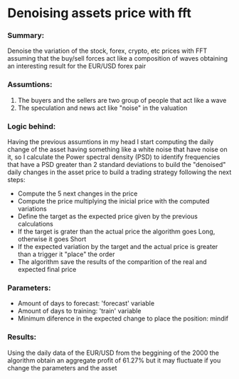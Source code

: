 # Denoising assets price with fft
### Summary:

Denoise the variation of the stock, forex, crypto, etc prices with FFT assuming that the buy/sell forces act like a composition of waves obtaining an interesting result for the EUR/USD forex pair


### Assumtions:

1. The buyers and the sellers are two group of people that act like a wave
2. The speculation and news act like "noise" in the valuation


### Logic behind:

Having the previous assumtions in my head I start computing the daily change of the asset having something like a white noise that have noise on it, so I calculate the Power spectral density (PSD) to identify frequencies that have a PSD greater than 2 standard deviations to build the "denoised" daily changes in the asset price to build a trading strategy following the next steps:

* Compute the 5 next changes in the price
* Compute the price multiplying the inicial price with the computed variations
* Define the target as the expected price given by the previous calculations
* If the target is grater than the actual price the algorithm goes Long, otherwise it goes Short
* If the expected variation by the target and the actual price is greater than a trigger it "place" the order
* The algorithm save the results of the comparition of the real and expected final price


### Parameters:

* Amount of days to forecast: 'forecast' variable
* Amount of days to training: 'train' variable
* Minimum diference in the expected change to place the position: mindif


### Results:

Using the daily data of the EUR/USD from the beggining of the 2000 the algorithm obtain an aggregate profit of 61.27% but it may fluctuate if you change the parameters and the asset
